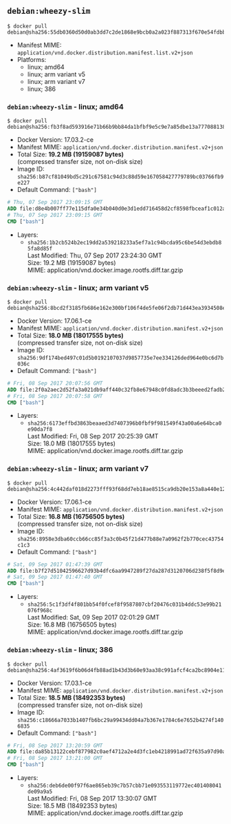 ## `debian:wheezy-slim`

```console
$ docker pull debian@sha256:55db0360d50d0ab3dd7c2de1868e9bcb0a2a023f887313f670e54fdbbdec8b3e
```

-	Manifest MIME: `application/vnd.docker.distribution.manifest.list.v2+json`
-	Platforms:
	-	linux; amd64
	-	linux; arm variant v5
	-	linux; arm variant v7
	-	linux; 386

### `debian:wheezy-slim` - linux; amd64

```console
$ docker pull debian@sha256:fb3f8ad593916e71b66b9bb84da1bfbf9e5c9e7a85dbe13a777088138f74038e
```

-	Docker Version: 17.03.2-ce
-	Manifest MIME: `application/vnd.docker.distribution.manifest.v2+json`
-	Total Size: **19.2 MB (19159087 bytes)**  
	(compressed transfer size, not on-disk size)
-	Image ID: `sha256:b87cf81049bd5c291c67581c94d3c88d59e167058427779789bc03766fb9e227`
-	Default Command: `["bash"]`

```dockerfile
# Thu, 07 Sep 2017 23:09:15 GMT
ADD file:d8e4b007ff77e115dfa0e34b040d0e3d1edd716458d2cf8598fbceaf1c012a5a in / 
# Thu, 07 Sep 2017 23:09:15 GMT
CMD ["bash"]
```

-	Layers:
	-	`sha256:1b2cb524b2ec19dd2a539218233a5ef7a1c94bcda95c6be54d3ebdb85fa8d85f`  
		Last Modified: Thu, 07 Sep 2017 23:24:30 GMT  
		Size: 19.2 MB (19159087 bytes)  
		MIME: application/vnd.docker.image.rootfs.diff.tar.gzip

### `debian:wheezy-slim` - linux; arm variant v5

```console
$ docker pull debian@sha256:8bcd2f3185fb686e162e300bf106f4de5fe06f2db71d443ea3934508e7cc788c
```

-	Docker Version: 17.06.1-ce
-	Manifest MIME: `application/vnd.docker.distribution.manifest.v2+json`
-	Total Size: **18.0 MB (18017555 bytes)**  
	(compressed transfer size, not on-disk size)
-	Image ID: `sha256:9df174bed497c01d5b0192107037d9857735e7ee334126ded964e0bc6d7b036c`
-	Default Command: `["bash"]`

```dockerfile
# Fri, 08 Sep 2017 20:07:56 GMT
ADD file:2f0a2aec2d52fa3a021db9aff440c32fb8e67948c0fd8adc3b3beeed2fadb2a7 in / 
# Fri, 08 Sep 2017 20:07:58 GMT
CMD ["bash"]
```

-	Layers:
	-	`sha256:6173effbd3863beaaed3d7407396b0fbf9f981549f43a00a6e64bca0e90da7f8`  
		Last Modified: Fri, 08 Sep 2017 20:25:39 GMT  
		Size: 18.0 MB (18017555 bytes)  
		MIME: application/vnd.docker.image.rootfs.diff.tar.gzip

### `debian:wheezy-slim` - linux; arm variant v7

```console
$ docker pull debian@sha256:4c442daf018d2273fff93f68dd7eb18ae8515ca9db20e153a8a440e12ae9b763
```

-	Docker Version: 17.06.1-ce
-	Manifest MIME: `application/vnd.docker.distribution.manifest.v2+json`
-	Total Size: **16.8 MB (16756505 bytes)**  
	(compressed transfer size, not on-disk size)
-	Image ID: `sha256:8958e3dba60ccb66cc85f3a3c0b45f21d477b88e7a0962f2b770cec43754c1c3`
-	Default Command: `["bash"]`

```dockerfile
# Sat, 09 Sep 2017 01:47:39 GMT
ADD file:b7f27d51042596627d93b4dfc6aa9947289f27da287d3120706d238f5f8d9e55 in / 
# Sat, 09 Sep 2017 01:47:40 GMT
CMD ["bash"]
```

-	Layers:
	-	`sha256:5c1f3df4f801bb54f0fcef8f9587807cbf20476c031b4ddc53e99b21076f968c`  
		Last Modified: Sat, 09 Sep 2017 02:01:29 GMT  
		Size: 16.8 MB (16756505 bytes)  
		MIME: application/vnd.docker.image.rootfs.diff.tar.gzip

### `debian:wheezy-slim` - linux; 386

```console
$ docker pull debian@sha256:4af3619f6b06d4fb88ad1b43d3b60e93aa38c991afcf4ca2bc8904e1102d2380
```

-	Docker Version: 17.03.1-ce
-	Manifest MIME: `application/vnd.docker.distribution.manifest.v2+json`
-	Total Size: **18.5 MB (18492353 bytes)**  
	(compressed transfer size, not on-disk size)
-	Image ID: `sha256:c18666a7033b1407fb6bc29a99434dd04a7b367e1784c6e7652b4274f1406835`
-	Default Command: `["bash"]`

```dockerfile
# Fri, 08 Sep 2017 13:20:59 GMT
ADD file:da85b13122cebf877982c0aef4712a2e4d3fc1eb4218991ad72f635a97d90a7f in / 
# Fri, 08 Sep 2017 13:21:00 GMT
CMD ["bash"]
```

-	Layers:
	-	`sha256:deb6de00f97f6ae865eb39c7b57cbb71e093553119772ec401408041de09a9a5`  
		Last Modified: Fri, 08 Sep 2017 13:30:07 GMT  
		Size: 18.5 MB (18492353 bytes)  
		MIME: application/vnd.docker.image.rootfs.diff.tar.gzip
